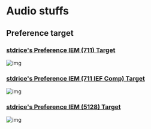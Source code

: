 # Audio stuffs
## Preference target
### [stdrice's Preference IEM (711) Target](stdrice%20Preference%20IEM%20(711).txt)
![img](https://files.catbox.moe/g3poyu.png)

### [stdrice's Preference IEM (711 IEF Comp) Target](stdrice%20Preference%20IEM%20%28711%20IEF%20Comp%29.txt)
![img](https://files.catbox.moe/za1qb7.png)

### [stdrice's Preference IEM (5128) Target](stdrice%20Preference%20IEM%20(5128).txt)
![img](https://files.catbox.moe/g3poyu.png)